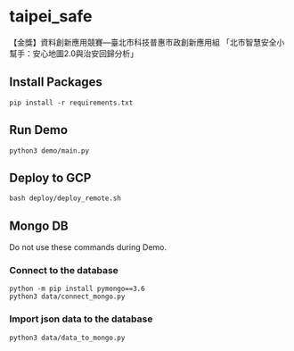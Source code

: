# taipei_safe
【金獎】資料創新應用競賽—臺北市科技普惠市政創新應用組
「北市智慧安全小幫手：安心地圖2.0與治安回歸分析」

## Install Packages
```
pip install -r requirements.txt
```

## Run Demo
```
python3 demo/main.py
```

## Deploy to GCP
```
bash deploy/deploy_remote.sh
```

## Mongo DB 
Do not use these commands during Demo.

### Connect to the database 
```
python -m pip install pymongo==3.6
python3 data/connect_mongo.py
```

### Import json data to the database
```
python3 data/data_to_mongo.py
```
